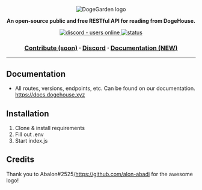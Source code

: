 <p align="center">
  <img src="https://cdn.discordapp.com/attachments/820450983892222022/820961073980899328/dogegarden-bottom-cropped.png" alt="DogeGarden logo" />
</p>
<p align="center">
  <strong>An open-source public and free RESTful API for reading from DogeHouse.</strong>
</p>
<p align="center">
  <a href="https://discord.gg/Nu6KVjJYj6">
    <img src="https://img.shields.io/discord/820442045264691201?style=for-the-badge" alt="discord - users online" />
  </a>
  <a href="https://api.dougehouse.xyz">
    <img src="https://img.shields.io/website?style=for-the-badge&url=https%3A%2F%2Fapi.dogehouse.xyz" alt="status">
  </a>
</p>

<h3 align="center">  
  <a href="CONTRIBUTING.md">Contribute (soon)</a>
  <span> · </span>
  <a href="https://discord.gg/Nu6KVjJYj6">Discord</a>
  <span> · </span>
  <a href="https://docs.dogehouse.xyz">Documentation (NEW)</a>
</h3>

---

## Documentation
- All routes, versions, endpoints, etc. Can be found on our documentation. https://docs.dogehouse.xyz

## Installation

1. Clone & install requirements
2. Fill out .env
3. Start index.js

## Credits
Thank you to Abalon#2525/https://github.com/alon-abadi for the awesome logo!

